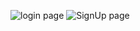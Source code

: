 ![login page](https://user-images.githubusercontent.com/81652458/147599947-74a9a2e0-1e56-49c5-ad60-c4aec9e855ef.png)
![SignUp page](https://user-images.githubusercontent.com/81652458/147602103-edf36d21-9b4b-4546-bda7-9f7c816742e8.png)
